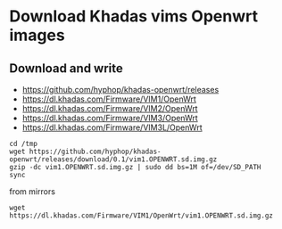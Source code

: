 # Download Khadas vims Openwrt images

## Download and write

+ https://github.com/hyphop/khadas-openwrt/releases
+ https://dl.khadas.com/Firmware/VIM1/OpenWrt
+ https://dl.khadas.com/Firmware/VIM2/OpenWrt
+ https://dl.khadas.com/Firmware/VIM3/OpenWrt
+ https://dl.khadas.com/Firmware/VIM3L/OpenWrt

```
cd /tmp
wget https://github.com/hyphop/khadas-openwrt/releases/download/0.1/vim1.OPENWRT.sd.img.gz
gzip -dc vim1.OPENWRT.sd.img.gz | sudo dd bs=1M of=/dev/SD_PATH
sync
```

from mirrors

```
wget https://dl.khadas.com/Firmware/VIM1/OpenWrt/vim1.OPENWRT.sd.img.gz
```

